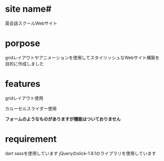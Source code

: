 # site name# 
英会話スクールWebサイト
# porpose
gridレイアウトやアニメーションを使用してスタイリッシュなWebサイト構築を目的に作成しました
# features
gridレイアウト使用

カルーセルスライダー使用

**フォームのようなものがありますが機能はついておりません**
# requirement
dart sassを使用しています
jQueryのslick-1.8.1のライブラリを使用しています
